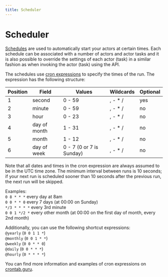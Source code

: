 ```yaml
---
title: Scheduler
---
```


# [](./scheduler)Scheduler

[Schedules](https://my.apify.com/schedules) are used to automatically start your actors at certain times. Each schedule can be associated with a number of actors and actor tasks and it is also possible to override the settings of each actor (task) in a similar fashion as when invoking the actor (task) using the API.

The schedules use [cron expressions](https://en.wikipedia.org/wiki/Cron#CRON_expression) to specify the times of the run. The expression has the following structure:

|Position|Field|Values|Wildcards|Optional|
|--- |--- |--- |--- |--- |
|1|second|0 - 59|, - * /|yes|
|2|minute|0 - 59|, - * /|no|
|3|hour|0 - 23|, - * /|no|
|4|day of month|1 - 31|, - * /|no|
|5|month|1 - 12|, - * /|no|
|6|day of week|0 - 7 (0 or 7 is Sunday)|, - * /|no|

Note that all dates and times in the cron expression are always assumed to be in the UTC time zone. The minimum interval between runs is 10 seconds; if your next run is scheduled sooner than 10 seconds after the previous run, the next run will be skipped.

Examples:  
`0 8 * * *` every day at 8am  
`0 0 * * 0` every 7 days (at 00:00 on Sunday)  
`*/3 * * * *` every 3rd minute  
`0 0 1 */2 *` every other month (at 00:00 on the first day of month, every 2nd month)

Additionally, you can use the following shortcut expressions:  
`@yearly` (`0 0 1 1 *`)  
`@monthly` (`0 0 1 * *`)  
`@weekly` (`0 0 * * 0`)  
`@daily` (`0 0 * * *`)  
`@hourly` (`0 * * * *`)

You can find more information and examples of cron expressions on [crontab.guru](http://crontab.guru/).
